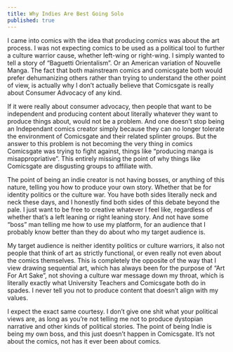 ```yaml
---
title: Why Indies Are Best Going Solo
published: true
---
```

I came into comics with the idea that producing comics was about the art process. I was not expecting comics to be used as a political tool to further a culture warrior cause, whether left-wing or right-wing. I simply wanted to tell a story of “Baguetti Orientalism”. Or an American variation of Nouvelle Manga. The fact that both mainstream comics and comicsgate both would prefer dehumanizing others rather than trying to understand the other point of view, is actually why I don’t actually believe that Comicsgate is really about Consumer Advocacy of any kind.

If it were really about consumer advocacy, then people that want to be independent and producing content about literally whatever they want to produce things about, would not be a problem. And one doesn’t stop being an Independant comics creator simply because they can no longer tolerate the environment of Comicsgate and their related splinter groups. But the answer to this problem is not becoming the very thing in comics Comicsgate was trying to fight against, things like “producing manga is misappropriative”. This entirely missing the point of why things like Comicsgate are disgusting groups to affiliate with.

The point of being an indie creator is not having bosses, or anything of this nature, telling you how to produce your own story. Whether that be for identity politics or the culture war. You have both sides literally neck and neck these days, and I honestly find both sides of this debate beyond the pale. I just want to be free to creative whatever I feel like, regardless of whether that’s a left leaning or right leaning story. And not have some “boss” man telling me how to use my platform, for an audience that I probably know better than they do about who my target audience is.

My target audience is neither identity politics or culture warriors, it also not people that think of art as strictly functional, or even really not even about the comics themselves. This is completely the opposite of the way that I view drawing sequential art, which has always been for the purpose of “Art For Art Sake”, not shoving a culture war message down my throat, which is literally exactly what University Teachers and Comicsgate both do in spades. I never tell you not to produce content that doesn’t align with my values.

I expect the exact same courtesy. I don’t give one shit what your political views are, as long as you’re not telling me not to produce dystopian narrative and other kinds of political stories. The point of being Indie is being my own boss, and this just doesn’t happen in Comicsgate. It’s not about the comics, not has it ever been about comics.
